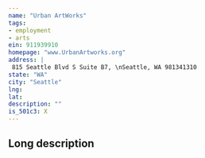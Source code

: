 ```yaml
---
name: "Urban ArtWorks"
tags:
- employment
- arts
ein: 911939910
homepage: "www.UrbanArtworks.org"
address: |
 815 Seattle Blvd S Suite B7, \nSeattle, WA 981341310
state: "WA"
city: "Seattle"
lng: 
lat: 
description: ""
is_501c3: X
---
```


## Long description


